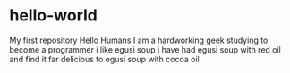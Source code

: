 # hello-world
My first repository
Hello Humans
I am a hardworking geek studying to become a programmer
i like egusi soup
i have had egusi soup with red oil and find it far delicious to egusi soup with cocoa oil
